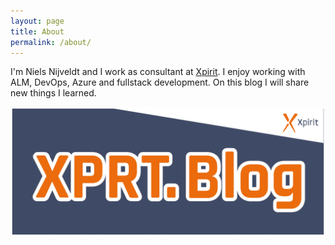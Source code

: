 ```yaml
---
layout: page
title: About
permalink: /about/
---
```


I'm Niels Nijveldt and I work as consultant at [Xpirit](http://www.xpirit.com).
I enjoy working with ALM, DevOps, Azure and fullstack development.
On this blog I will share new things I learned.

![XPIRT](/assets/xprtblog.png)
